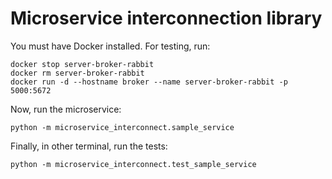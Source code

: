 
# Microservice interconnection library

You must have Docker installed. For testing, run:
```shell
docker stop server-broker-rabbit
docker rm server-broker-rabbit
docker run -d --hostname broker --name server-broker-rabbit -p 5000:5672 

```

Now, run the microservice:
```shell
python -m microservice_interconnect.sample_service
```

Finally, in other terminal, run the tests:
```shell
python -m microservice_interconnect.test_sample_service
```